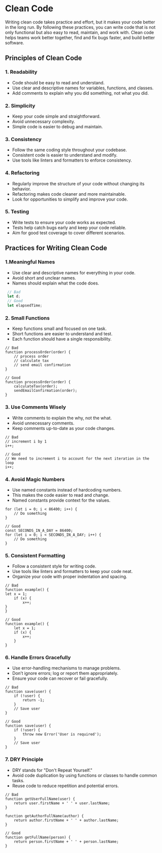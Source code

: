 # Clean Code
Writing clean code takes practice and effort, but it makes your code better in the long run. By following these practices, you can write code that is not only functional but also easy to read, maintain, and work with. Clean code helps teams work better together, find and fix bugs faster, and build better software.

## Principles of Clean Code
### 1. Readability
- Code should be easy to read and understand.
- Use clear and descriptive names for variables, functions, and classes.
- Add comments to explain why you did something, not what you did. 

### 2. Simplicity
- Keep your code simple and straightforward.
- Avoid unnecessary complexity.
- Simple code is easier to debug and maintain.

### 3. Consistency
- Follow the same coding style throughout your codebase.
- Consistent code is easier to understand and modify.
- Use tools like linters and formatters to enforce consistency.

### 4. Refactoring
- Regularly improve the structure of your code without changing its behavior.
- Refactoring makes code cleaner and more maintainable.
- Look for opportunities to simplify and improve your code.

### 5. Testing
- Write tests to ensure your code works as expected.
- Tests help catch bugs early and keep your code reliable.
- Aim for good test coverage to cover different scenarios.


## Practices for Writing Clean Code

### 1.Meaningful Names
- Use clear and descriptive names for everything in your code.
- Avoid short and unclear names.
- Names should explain what the code does.
 ```javascript
  // Bad
  let d; 
  // Good
  let elapsedTime;
  ```


### 2. Small Functions
- Keep functions small and focused on one task.
- Short functions are easier to understand and test.
- Each function should have a single responsibility.
```
// Bad
function processOrder(order) {
    // process order
    // calculate tax
    // send email confirmation
}

// Good
function processOrder(order) {
    calculateTax(order);
    sendEmailConfirmation(order);
}

```

### 3. Use Comments Wisely
- Write comments to explain the why, not the what.
- Avoid unnecessary comments.
- Keep comments up-to-date as your code changes.

```
// Bad
// increment i by 1
i++;

// Good
// We need to increment i to account for the next iteration in the loop
i++;
```


### 4. Avoid Magic Numbers
- Use named constants instead of hardcoding numbers.
- This makes the code easier to read and change.
- Named constants provide context for the values.

```// Bad
for (let i = 0; i < 86400; i++) {
    // Do something
}

// Good
const SECONDS_IN_A_DAY = 86400;
for (let i = 0; i < SECONDS_IN_A_DAY; i++) {
    // Do something
}

```


### 5. Consistent Formatting
- Follow a consistent style for writing code.
- Use tools like linters and formatters to keep your code neat.
- Organize your code with proper indentation and spacing.

```
// Bad
function example() {
let x = 1;
    if (x) {
        x++;
}
}

// Good
function example() {
    let x = 1;
    if (x) {
        x++;
    }
}
```


### 6. Handle Errors Gracefully
- Use error-handling mechanisms to manage problems.
- Don’t ignore errors; log or report them appropriately.
- Ensure your code can recover or fail gracefully.
```
// Bad
function save(user) {
    if (!user) {
        return -1;
    }
    // Save user
}

// Good
function save(user) {
    if (!user) {
        throw new Error('User is required');
    }
    // Save user
}

```


### 7. DRY Principle
- DRY stands for "Don't Repeat Yourself."
- Avoid code duplication by using functions or classes to handle common tasks.
- Reuse code to reduce repetition and potential errors.

```
// Bad
function getUserFullName(user) {
    return user.firstName + ' ' + user.lastName;
}

function getAuthorFullName(author) {
    return author.firstName + ' ' + author.lastName;
}

// Good
function getFullName(person) {
    return person.firstName + ' ' + person.lastName;
}

```










